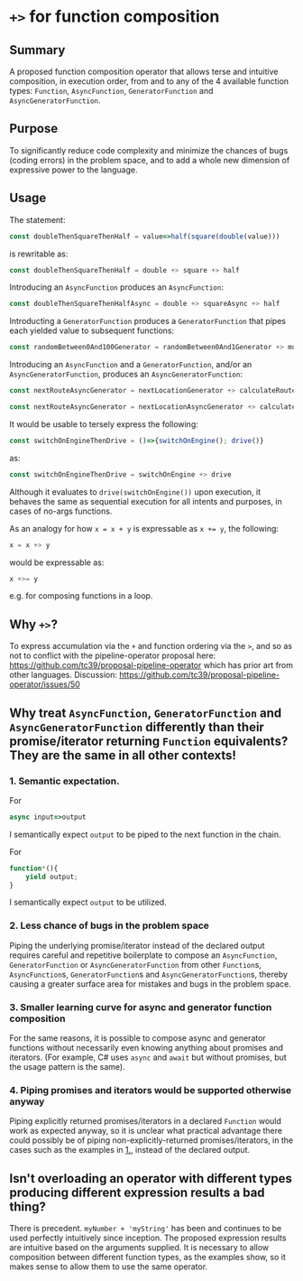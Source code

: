 # `+>` for function composition

## Summary

A proposed function composition operator that allows terse and intuitive composition, in execution order, from and to any of the 4 available function types: `Function`, `AsyncFunction`, `GeneratorFunction` and `AsyncGeneratorFunction`.

## Purpose

To significantly reduce code complexity and minimize the chances of bugs (coding errors) in the problem space, and to add a whole new dimension of expressive power to the language.

## Usage

The statement:

```javascript
const doubleThenSquareThenHalf = value=>half(square(double(value)))
```

is rewritable as:

```javascript
const doubleThenSquareThenHalf = double +> square +> half
```

Introducing an `AsyncFunction` produces an `AsyncFunction`:

```javascript
const doubleThenSquareThenHalfAsync = double +> squareAsync +> half
```

Introducting a `GeneratorFunction` produces a `GeneratorFunction` that pipes each yielded value to subsequent functions:

```javascript
const randomBetween0And100Generator = randomBetween0And1Generator +> multiplyBy100
```

Introducing an `AsyncFunction` and a `GeneratorFunction`, and/or an `AsyncGeneratorFunction`, produces an `AsyncGeneratorFunction`:

```javascript
const nextRouteAsyncGenerator = nextLocationGenerator +> calculateRouteAsync //GeneratorFunction +> AsyncFunction
```

```javascript
const nextRouteAsyncGenerator = nextLocationAsyncGenerator +> calculateRoute //AsyncGeneratorFunction +> Function
```

It would be usable to tersely express the following:

```javascript
const switchOnEngineThenDrive = ()=>{switchOnEngine(); drive()}
```

as:

```javascript
const switchOnEngineThenDrive = switchOnEngine +> drive
```

Although it evaluates to `drive(switchOnEngine())` upon execution, it behaves the same as sequential execution for all intents and purposes, in cases of no-args functions.

As an analogy for how `x = x + y` is expressable as `x += y`, the following:

```javascript
x = x +> y
```

would be expressable as:

```javascript
x +>= y
```

e.g. for composing functions in a loop.

## Why `+>`?

To express accumulation via the `+` and function ordering via the `>`, and so as not to conflict with the pipeline-operator proposal here: https://github.com/tc39/proposal-pipeline-operator which has prior art from other languages. Discussion: https://github.com/tc39/proposal-pipeline-operator/issues/50

## Why treat `AsyncFunction`, `GeneratorFunction` and `AsyncGeneratorFunction` differently than their promise/iterator returning `Function` equivalents? They are the same in all other contexts!

### 1. Semantic expectation.

For
```js
async input=>output
```

I semantically expect `output` to be piped to the next function in the chain.

For
```js
function*(){
    yield output;
}
```

I semantically expect `output` to be utilized.

### 2. Less chance of bugs in the problem space

Piping the underlying promise/iterator instead of the declared output requires careful and repetitive boilerplate to compose an `AsyncFunction`, `GeneratorFunction` or `AsyncGeneratorFunction` from other `Function`s, `AsyncFunction`s, `GeneratorFunction`s and `AsyncGeneratorFunction`s, thereby causing a greater surface area for mistakes and bugs in the problem space.

### 3. Smaller learning curve for async and generator function composition

For the same reasons, it is possible to compose async and generator functions without necessarily even knowing anything about promises and iterators. (For example, C# uses `async` and `await` but without promises, but the usage pattern is the same).

### 4. Piping promises and iterators would be supported otherwise anyway

Piping explicitly returned promises/iterators in a declared `Function` would work as expected anyway, so it is unclear what practical advantage there could possibly be of piping non-explicitly-returned promises/iterators, in the cases such as the examples in [1.](https://github.com/TheNavigateur/proposal-pipeline-operator-for-function-composition/blob/master/README.md#1-semantic-expectation), instead of the declared output.

## Isn't overloading an operator with different types producing different expression results a bad thing?

There is precedent. `myNumber + 'myString'` has been and continues to be used perfectly intuitively since inception. The proposed expression results are intuitive based on the arguments supplied. It is necessary to allow composition between different function types, as the examples show, so it makes sense to allow them to use the same operator.
